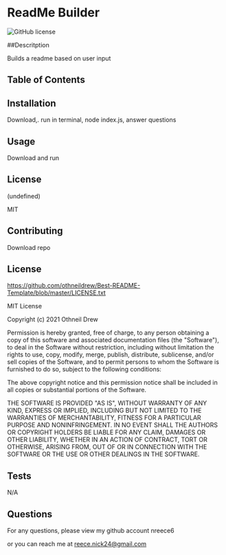 # ReadMe Builder

![GitHub license](https://img.shields.io/badge/license-MIT-blue.svg)

##Descritption

Builds a readme based on user input

## Table of Contents

## Installation

Download,. run in terminal, node index.js, answer questions

## Usage

Download and run

## License

(undefined)

MIT

## Contributing

Download repo 

## License

https://github.com/othneildrew/Best-README-Template/blob/master/LICENSE.txt

MIT License

Copyright (c) 2021 Othneil Drew

Permission is hereby granted, free of charge, to any person obtaining a copy
of this software and associated documentation files (the "Software"), to deal
in the Software without restriction, including without limitation the rights
to use, copy, modify, merge, publish, distribute, sublicense, and/or sell
copies of the Software, and to permit persons to whom the Software is
furnished to do so, subject to the following conditions:

The above copyright notice and this permission notice shall be included in all
copies or substantial portions of the Software.

THE SOFTWARE IS PROVIDED "AS IS", WITHOUT WARRANTY OF ANY KIND, EXPRESS OR
IMPLIED, INCLUDING BUT NOT LIMITED TO THE WARRANTIES OF MERCHANTABILITY,
FITNESS FOR A PARTICULAR PURPOSE AND NONINFRINGEMENT. IN NO EVENT SHALL THE
AUTHORS OR COPYRIGHT HOLDERS BE LIABLE FOR ANY CLAIM, DAMAGES OR OTHER
LIABILITY, WHETHER IN AN ACTION OF CONTRACT, TORT OR OTHERWISE, ARISING FROM,
OUT OF OR IN CONNECTION WITH THE SOFTWARE OR THE USE OR OTHER DEALINGS IN THE
SOFTWARE.

## Tests

N/A

## Questions

For any questions, please view my github account nreece6

or you can reach me at reece.nick24@gmail.com
